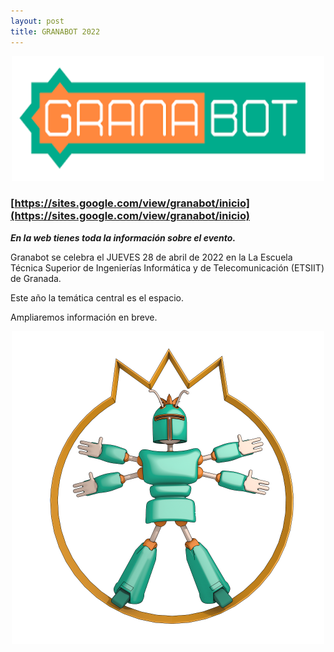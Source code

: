 ```yaml
---
layout: post
title: GRANABOT 2022
---
```


<p align="center" >
<img src="/images/granabot1.png" width="500" height="200"/>


</p>

<p align="center" >

### [https://sites.google.com/view/granabot/inicio](https://sites.google.com/view/granabot/inicio) ###

</p>


***En la web tienes toda la información sobre el evento.***

Granabot se celebra el JUEVES 28 de abril de 2022 en la La Escuela Técnica Superior de Ingenierías Informática y de Telecomunicación (ETSIIT)  de Granada.

Este año la temática central es el espacio.

Ampliaremos información en breve.


<p align="center" >
<img src="/images/granabot.png" width="500" height="500"/>


</p>
